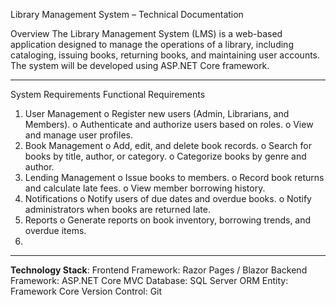 
Library Management System – Technical Documentation

Overview
The Library Management System (LMS) is a web-based application designed to manage the operations of a library, including cataloging, issuing books, returning books, and maintaining user accounts. The system will be developed using ASP.NET Core framework.

________________________________________ 

System Requirements
Functional Requirements
1.  User Management
    o Register new users (Admin, Librarians, and Members).
    o Authenticate and authorize users based on roles.
    o View and manage user profiles.
2.  Book Management
    o Add, edit, and delete book records.
    o Search for books by title, author, or category.
    o Categorize books by genre and author.
3.  Lending Management
    o Issue books to members.
    o Record book returns and calculate late fees.
    o View member borrowing history.
4.  Notifications
    o Notify users of due dates and overdue books.
    o Notify administrators when books are returned late.
5.  Reports
    o Generate reports on book inventory, borrowing trends, and overdue items.
 1. 
________________________________________
**Technology Stack**:
Frontend Framework: Razor Pages / Blazor
Backend Framework: ASP.NET Core MVC
Database: SQL Server
ORM Entity: Framework Core
Version Control: Git